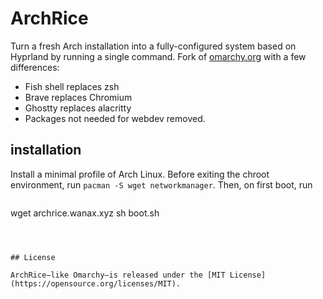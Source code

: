 # ArchRice

Turn a fresh Arch installation into a fully-configured system based on Hyprland by running a single command. Fork of [omarchy.org](https://omarchy.org) with a few differences:

- Fish shell replaces zsh
- Brave replaces Chromium
- Ghostty replaces alacritty
- Packages not needed for webdev removed.

## installation

Install a minimal profile of Arch Linux. Before exiting the chroot environment, run `pacman -S wget networkmanager`. Then, on first boot, run 
```
```
wget archrice.wanax.xyz
sh boot.sh
```
```
```


## License

ArchRice—like Omarchy—is released under the [MIT License](https://opensource.org/licenses/MIT).

